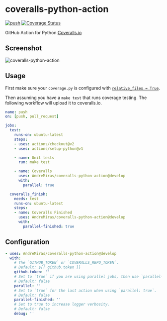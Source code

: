 # coveralls-python-action

[![push](https://github.com/AndreMiras/coveralls-python-action/workflows/push/badge.svg?branch=develop)](https://github.com/AndreMiras/coveralls-python-action/actions?query=workflow%3Apush)
[![Coverage Status](https://coveralls.io/repos/github/AndreMiras/coveralls-python-action/badge.svg?branch=develop)](https://coveralls.io/github/AndreMiras/coveralls-python-action?branch=develop)

GitHub Action for Python [Coveralls.io](https://coveralls.io/)

## Screenshot
![coveralls-python-action](https://i.imgur.com/GMLdGT7.png "Screenshot")


## Usage
First make sure your `coverage.py` is configured with [`relative_files = True`](https://coverage.readthedocs.io/en/coverage-5.0.4/config.html#config-run-relative-files).

Then assuming you have a `make test` that runs coverage testing.
The following workflow will upload it to coveralls.io.
```yaml
name: push
on: [push, pull_request]

jobs:
  test:
    runs-on: ubuntu-latest
    steps:
    - uses: actions/checkout@v2
    - uses: actions/setup-python@v1

    - name: Unit tests
      run: make test

    - name: Coveralls
      uses: AndreMiras/coveralls-python-action@develop
      with:
        parallel: true

  coveralls_finish:
    needs: test
    runs-on: ubuntu-latest
    steps:
    - name: Coveralls Finished
      uses: AndreMiras/coveralls-python-action@develop
      with:
        parallel-finished: true
```

## Configuration
```yaml
- uses: AndreMiras/coveralls-python-action@develop
  with:
    # The `GITHUB_TOKEN` or `COVERALLS_REPO_TOKEN`.
    # Default: ${{ github.token }}
    github-token: ''
    # Set to `true` if you are using parallel jobs, then use `parallel-finished: true` for the last action.
    # Default: false
    parallel: ''
    # Set to `true` for the last action when using `parallel: true`.
    # Default: false
    parallel-finished: ''
    # Set to true to increase logger verbosity.
    # Default: false
    debug: ''
```
